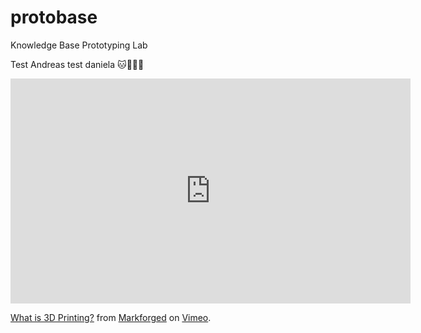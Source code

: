 # protobase
Knowledge Base Prototyping Lab

Test Andreas
test daniela
:cat::carrot::rabbit::egg:

<iframe src="https://player.vimeo.com/video/327817042?h=fa1872aca5&color=ffffff&byline=0&portrait=0" width="640" height="360" frameborder="0" allow="autoplay; fullscreen; picture-in-picture" allowfullscreen></iframe>
<p><a href="https://vimeo.com/327817042">What is 3D Printing?</a> from <a href="https://vimeo.com/markforged">Markforged</a> on <a href="https://vimeo.com">Vimeo</a>.</p>
